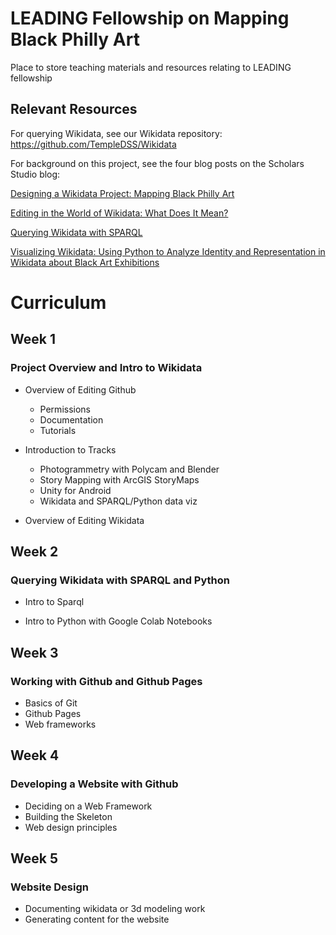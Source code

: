 # LEADING Fellowship on Mapping Black Philly Art

Place to store teaching materials and resources relating to LEADING fellowship

## Relevant Resources

For querying Wikidata, see our Wikidata repository: https://github.com/TempleDSS/Wikidata

For background on this project, see the four blog posts on the Scholars Studio blog:

[Designing a Wikidata Project: Mapping Black Philly Art](https://sites.temple.edu/tudsc/2021/12/15/designing-wikidata/)

[Editing in the World of Wikidata: What Does It Mean?](https://sites.temple.edu/tudsc/2021/12/15/editing-wikidata/)

[Querying Wikidata with SPARQL](https://sites.temple.edu/tudsc/2021/12/15/querying-wikidata/)

[Visualizing Wikidata: Using Python to Analyze Identity and Representation in Wikidata about Black Art Exhibitions](https://sites.temple.edu/tudsc/2022/01/24/visualizing-wikidata-using-python-to-analyze-identity-and-representation-in-wikidata-about-black-art-exhibitions/)

# Curriculum

## Week 1 

### Project Overview and Intro to Wikidata

* Overview of Editing Github
  * Permissions
  * Documentation
  * Tutorials
 
* Introduction to Tracks
  * Photogrammetry with Polycam and Blender
  * Story Mapping with ArcGIS StoryMaps
  * Unity for Android
  * Wikidata and SPARQL/Python data viz

* Overview of Editing Wikidata

## Week 2 

### Querying Wikidata with SPARQL and Python 

* Intro to Sparql

* Intro to Python with Google Colab Notebooks

## Week 3 

### Working with Github and Github Pages

* Basics of Git
* Github Pages
* Web frameworks

## Week 4 

### Developing a Website with Github

* Deciding on a Web Framework
* Building the Skeleton
* Web design principles

## Week 5

### Website Design

* Documenting wikidata or 3d modeling work
* Generating content for the website

